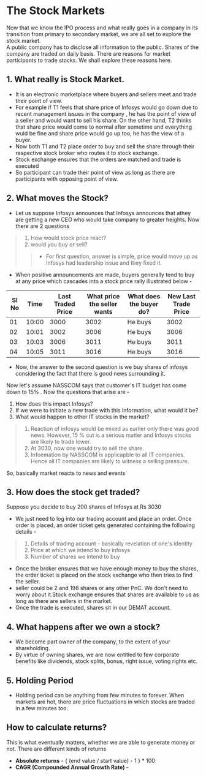 # The Stock Markets

Now that we know the IPO process and what really goes in a company in its transition from primary to secondary market, we are all set to explore the stock market.
<br>
A public company has to disclose all information to the public. Shares of the company are traded on daily basis. There are reasons for market participants to trade stocks. We shall explore these reasons here.

## 1. What really is Stock Market.

* It is an electronic marketplace where buyers and sellers meet and trade their point of view.
* For example if T1 feels that share price of Infosys would go down due to recent management issues in the company , he has the point of view of a seller and would want to sell his share. On the other hand, T2 thinks that share price would come to normal after sometime and everything wuld be fine and share price would go up too, he has the view of a buyer.
* Now both T1 and T2 place order to buy and sell the share through their respective stock broker who routes it to stock exchange.
* Stock exchange ensures that the orders are matched and trade is executed
* So participant can trade their point of view as long as there are participants with opposing point of view.

## 2. What moves the Stock?

* Let us suppose Infosys announces that Infosys announces that athey are getting a new CEO who would take company to greater heights. Now there are 2 questions
> 1. How would stock price react?
> 2. would you buy or sell?
>> * For first question, answer is simple, price would move up as Infosys had leadership issue and they fixed it.
* When positive announcements are made, buyers generally tend to buy at any price which cascades into a stock price rally illustrated below - 

Sl No|	Time	|Last Traded Price|	What price the seller wants|	What does the buyer do?|	New Last Trade Price
----| ----| ----| ----| ----| ----|
01|	10:00	|3000|	3002|	He buys	|3002
02	|10:01	|3002	|3006|	He buys	|3006
03	|10:03	|3006	|3011|	He buys	|3011
04	|10:05	|3011	|3016|	He buys	|3016

* Now, the answer to the second question is we buy shares of infosys considering the fact that there is good news surrounding it.

Now let's assume NASSCOM says that customer's IT budget has come down to 15% . Now the questions that arise are - 

1. How does this impact Infosys?
2. If we were to initiate a new trade with this information, what would it be?
3. What would happen to other IT stocks in the market?

> 1. Reaction of infosys would be mixed as earlier only there was good news. However, 15 % cut is a serious matter and Infosys stocks are likely to trade lower.
> 2. At 3030, now one would try to sell the share.
> 3. Infoemation by NASSCOM is applicapble to all IT companies. Hence all IT companies are likely to witness a selling pressure.

So, basically market reacts to news and events

## 3. How does the stock get traded?

Suppose you decide to buy 200 shares of Infosys at Rs 3030

* We just need to log into our trading account and place an order. Once order is placed, an order ticket gets generated containing the following details - 
> 1. Details of trading account - basically revelation of one's identity
> 2. Price at which we intend to buy infosys
> 3. Number of shares we intend to buy
* Once the broker ensures that we have enough money to buy the shares, the order ticket is placed on the stock exchange who then tries to find the seller.
* seller could be 2 and 198 shares or any other PnC. We don't need to worry about it.Stock exchange ensures that shares are available to us as long as there are sellers in the market.
* Once the trade is executed, shares sit in our DEMAT account.

## 4. What happens after we own a stock?

* We become part owner of the company, to the extent of your shareholding.
* By virtue of owning shares, we are now entitled to few corporate benefits like dividends, stock splits, bonus, right issue, voting rights etc.

## 5. Holding Period

* Holding period can be anything from few minutes to forever. When markets are hot, there are price fluctuations in which stocks are traded in a few minutes too.

## How to calculate returns?

This is what eventually matters, whether we are able to generate money or not. There are different kinds of returns

* **Absolute returns**  - { (end value / start value) - 1 } * 100
* **CAGR (Compounded Annual Growth Rate)** - 
















































